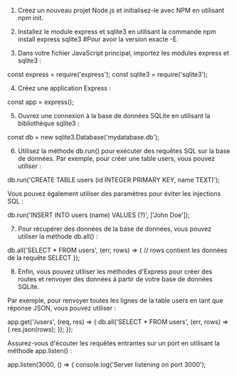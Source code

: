 1. Créez un nouveau projet Node.js et initialisez-le avec NPM en utilisant npm init.

2. Installez le module express et sqlite3 en utilisant la commande npm install express sqlite3 #Pour avoir la version exacte -E.

3. Dans votre fichier JavaScript principal, importez les modules express et sqlite3 :

const express = require('express');
const sqlite3 = require('sqlite3');

4. Créez une application Express :

const app = express();

5. Ouvrez une connexion à la base de données SQLite en utilisant la bibliothèque sqlite3 :

const db = new sqlite3.Database('mydatabase.db');

6. Utilisez la méthode db.run() pour exécuter des requêtes SQL sur la base de données. Par exemple, pour créer une table users, vous pouvez utiliser :

db.run('CREATE TABLE users (id INTEGER PRIMARY KEY, name TEXT)');

Vous pouvez également utiliser des paramètres pour éviter les injections SQL :

db.run('INSERT INTO users (name) VALUES (?)', ['John Doe']);

7. Pour récupérer des données de la base de données, vous pouvez utiliser la méthode db.all() :

db.all('SELECT * FROM users', (err, rows) => {
  // rows contient les données de la requête SELECT
});

8. Enfin, vous pouvez utiliser les méthodes d'Express pour créer des routes et renvoyer des données à partir de votre base de données SQLite.

Par exemple, pour renvoyer toutes les lignes de la table users en tant que réponse JSON, vous pouvez utiliser :

app.get('/users', (req, res) => {
  db.all('SELECT * FROM users', (err, rows) => {
    res.json(rows);
  });
});

Assurez-vous d'écouter les requêtes entrantes sur un port en utilisant la méthode app.listen() :

app.listen(3000, () => {
  console.log('Server listening on port 3000');
